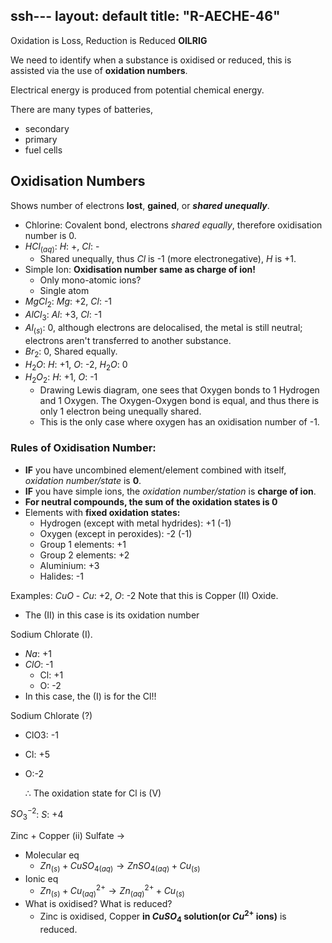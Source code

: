 ssh---
layout: default
title: "R-AECHE-46"
---

Oxidation is Loss,
Reduction is Reduced
**OILRIG**

We need to identify when a substance is oxidised or reduced, this is assisted via the use of **oxidation numbers**.

Electrical energy is produced from potential chemical energy.

There are many types of batteries,
- secondary
- primary
- fuel cells

## Oxidisation Numbers
Shows number of electrons **lost**, **gained**, or ***shared unequally***.

- Chlorine: Covalent bond, electrons *shared equally*, therefore oxidisation number is 0.
- $HCl_{(aq)}$: $H$: +, $Cl$: -
	- Shared unequally, thus $Cl$ is -1 (more electronegative), $H$ is +1.
- Simple Ion: **Oxidisation number same as charge of ion!**
	- Only mono-atomic ions?
	- Single atom
- $MgCl_{2}$: $Mg$: +2, $Cl$: -1
- $AlCl_{3}$: $Al$: +3, $Cl$: -1
- $Al_{(s)}$: 0, although electrons are delocalised, the metal is still neutral; electrons aren't transferred to another substance.
- $Br_{2}$: 0, Shared equally.
- $H_{2}O$: $H$: +1, $O$: -2, $H_{2}O$: 0
- $H_{2}O_{2}$: $H$: +1, $O$: -1
	- Drawing Lewis diagram, one sees that Oxygen bonds to 1 Hydrogen and 1 Oxygen. The Oxygen-Oxygen bond is equal, and thus there is only 1 electron being unequally shared.
	- This is the only case where oxygen has an oxidisation number of -1.
### Rules of Oxidisation Number:
- **IF** you have uncombined element/element combined with itself, *oxidation number/state* is **0**.
- **IF** you have simple ions, the *oxidation number/station* is **charge of ion**.
- **For neutral compounds, the sum of the oxidation states is 0**
- Elements with **fixed oxidation states:**
	- Hydrogen (except with metal hydrides): +1 (-1)
	- Oxygen (except in peroxides): -2 (-1)
	- Group 1 elements: +1
	- Group 2 elements: +2
	- Aluminium: +3
	- Halides: -1

Examples:
$CuO$ - $Cu$: +2, $O$: -2
Note that this is Copper (II) Oxide.
- The (II) in this case is its oxidation number

Sodium Chlorate (I).
- $Na$: +1
- $ClO$: -1
	- Cl: +1
	- O: -2
- In this case, the (I) is for the Cl!!

Sodium Chlorate (?)
- ClO3: -1
- Cl: +5
- O:-2

	$\therefore$ The oxidation state for Cl is (V)


$SO^{-2}_{3}$: $S$: +4

Zinc + Copper (ii) Sulfate ->
- Molecular eq
	- $Zn_{(s)} + CuSO_{4(aq)} \to ZnSO_{4(aq)} + Cu_{(s)}$
- Ionic eq
	- $Zn_{(s)} + Cu^{2+}_{(aq)} \to Zn^{2+}_{(aq)} + Cu_{(s)}$
- What is oxidised? What is reduced?
	- Zinc is oxidised, Copper **in $CuSO_4$ solution(or $Cu^{2+}$ ions)** is reduced.

